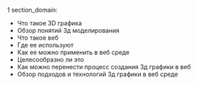 1   section_domain:
- Что такое 3D графика
- Обзор понятий 3д моделирования
- Что такое веб
- Где ее используют
- Как ее можно применить в веб среде
- Целесообразно ли это
- Как можно перенести процесс создания 3д графики в веб
- Обзор подходов и технологий 3д графики в веб среде